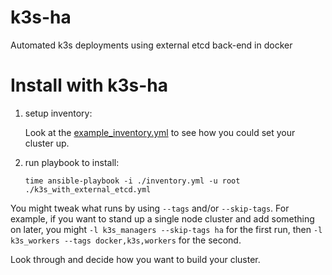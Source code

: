 # k3s-ha

Automated k3s deployments using external etcd back-end in docker

# Install with k3s-ha

1. setup inventory:

	Look at the [example_inventory.yml](example_inventory.yml) to see how you could set your cluster up.

2. run playbook to install:
	```
	time ansible-playbook -i ./inventory.yml -u root ./k3s_with_external_etcd.yml
	```

You might tweak what runs by using `--tags` and/or `--skip-tags`. For example, if you want to stand up a single node cluster and add something on later, you might `-l k3s_managers --skip-tags ha` for the first run, then `-l k3s_workers --tags docker,k3s,workers` for the second.

Look through and decide how you want to build your cluster.
